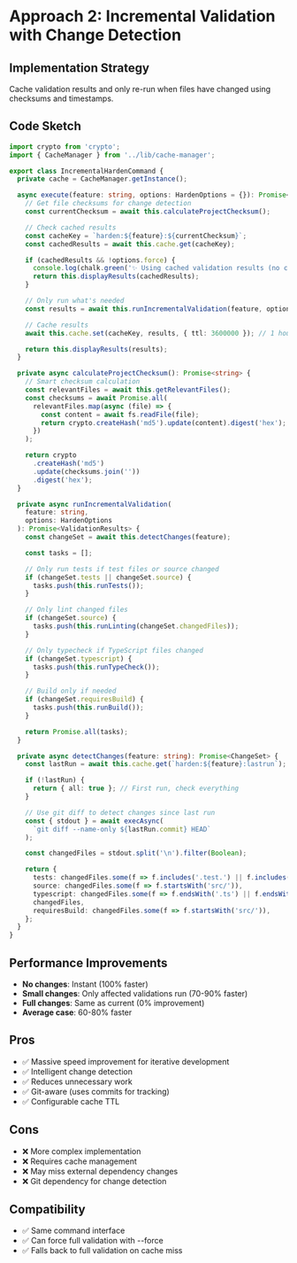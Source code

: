 # Approach 2: Incremental Validation with Change Detection

## Implementation Strategy
Cache validation results and only re-run when files have changed using checksums and timestamps.

## Code Sketch

```typescript
import crypto from 'crypto';
import { CacheManager } from '../lib/cache-manager';

export class IncrementalHardenCommand {
  private cache = CacheManager.getInstance();

  async execute(feature: string, options: HardenOptions = {}): Promise<void> {
    // Get file checksums for change detection
    const currentChecksum = await this.calculateProjectChecksum();

    // Check cached results
    const cacheKey = `harden:${feature}:${currentChecksum}`;
    const cachedResults = await this.cache.get(cacheKey);

    if (cachedResults && !options.force) {
      console.log(chalk.green('✨ Using cached validation results (no changes detected)'));
      return this.displayResults(cachedResults);
    }

    // Only run what's needed
    const results = await this.runIncrementalValidation(feature, options);

    // Cache results
    await this.cache.set(cacheKey, results, { ttl: 3600000 }); // 1 hour

    return this.displayResults(results);
  }

  private async calculateProjectChecksum(): Promise<string> {
    // Smart checksum calculation
    const relevantFiles = await this.getRelevantFiles();
    const checksums = await Promise.all(
      relevantFiles.map(async (file) => {
        const content = await fs.readFile(file);
        return crypto.createHash('md5').update(content).digest('hex');
      })
    );

    return crypto
      .createHash('md5')
      .update(checksums.join(''))
      .digest('hex');
  }

  private async runIncrementalValidation(
    feature: string,
    options: HardenOptions
  ): Promise<ValidationResults> {
    const changeSet = await this.detectChanges(feature);

    const tasks = [];

    // Only run tests if test files or source changed
    if (changeSet.tests || changeSet.source) {
      tasks.push(this.runTests());
    }

    // Only lint changed files
    if (changeSet.source) {
      tasks.push(this.runLinting(changeSet.changedFiles));
    }

    // Only typecheck if TypeScript files changed
    if (changeSet.typescript) {
      tasks.push(this.runTypeCheck());
    }

    // Build only if needed
    if (changeSet.requiresBuild) {
      tasks.push(this.runBuild());
    }

    return Promise.all(tasks);
  }

  private async detectChanges(feature: string): Promise<ChangeSet> {
    const lastRun = await this.cache.get(`harden:${feature}:lastrun`);

    if (!lastRun) {
      return { all: true }; // First run, check everything
    }

    // Use git diff to detect changes since last run
    const { stdout } = await execAsync(
      `git diff --name-only ${lastRun.commit} HEAD`
    );

    const changedFiles = stdout.split('\n').filter(Boolean);

    return {
      tests: changedFiles.some(f => f.includes('.test.') || f.includes('.spec.')),
      source: changedFiles.some(f => f.startsWith('src/')),
      typescript: changedFiles.some(f => f.endsWith('.ts') || f.endsWith('.tsx')),
      changedFiles,
      requiresBuild: changedFiles.some(f => f.startsWith('src/')),
    };
  }
}
```

## Performance Improvements
- **No changes**: Instant (100% faster)
- **Small changes**: Only affected validations run (70-90% faster)
- **Full changes**: Same as current (0% improvement)
- **Average case**: 60-80% faster

## Pros
- ✅ Massive speed improvement for iterative development
- ✅ Intelligent change detection
- ✅ Reduces unnecessary work
- ✅ Git-aware (uses commits for tracking)
- ✅ Configurable cache TTL

## Cons
- ❌ More complex implementation
- ❌ Requires cache management
- ❌ May miss external dependency changes
- ❌ Git dependency for change detection

## Compatibility
- ✅ Same command interface
- ✅ Can force full validation with --force
- ✅ Falls back to full validation on cache miss